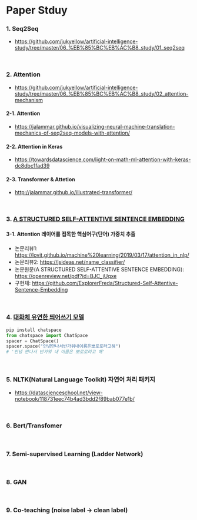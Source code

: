 # Paper Stduy

### 1. Seq2Seq
- https://github.com/jukyellow/artificial-intelligence-study/tree/master/06_%EB%85%BC%EB%AC%B8_study/01_seq2seq

<br>

### 2. Attention
- https://github.com/jukyellow/artificial-intelligence-study/tree/master/06_%EB%85%BC%EB%AC%B8_study/02_attention-mechanism

#### 2-1. Attention  
- https://jalammar.github.io/visualizing-neural-machine-translation-mechanics-of-seq2seq-models-with-attention/  
#### 2-2. Attention in Keras  
- https://towardsdatascience.com/light-on-math-ml-attention-with-keras-dc8dbc1fad39  
#### 2-3. Transformer & Attetion
- http://jalammar.github.io/illustrated-transformer/  


<br>

### 3. [A STRUCTURED SELF-ATTENTIVE SENTENCE EMBEDDING](https://github.com/jukyellow/artificial-intelligence-study/tree/master/06_%EB%85%BC%EB%AC%B8_study/03_STRUCTURED%20SELF-ATTENTIVE%20SENTENCE%20EMBEDDING)  

#### 3-1. Attention 레이어를 접목한 핵심어구(단어) 가중치 추출  
- 논문리뷰1: https://lovit.github.io/machine%20learning/2019/03/17/attention_in_nlp/    
- 논문리뷰2: https://jsideas.net/name_classifier/  
- 논문원문(A STRUCTURED SELF-ATTENTIVE SENTENCE EMBEDDING): https://openreview.net/pdf?id=BJC_jUqxe  
- 구현체: https://github.com/ExplorerFreda/Structured-Self-Attentive-Sentence-Embedding  


<br>

### 4. [대화체 유연한 띄어쓰기 모델](https://github.com/jukyellow/artificial-intelligence-study/blob/master/06_%EB%85%BC%EB%AC%B8_study/2_%EB%8C%80%ED%99%94%EC%B2%B4%20%EC%9C%A0%EC%97%B0%ED%95%9C%20%EB%9D%84%EC%96%B4%EC%93%B0%EA%B8%B0%20%EB%AA%A8%EB%8D%B8.md)
```python
pip install chatspace
from chatspace import ChatSpace
spacer = ChatSpace()
spacer.space("안녕만나서반가워내이름은뽀로로라고해")
# '안녕 만나서 반가워 내 이름은 뽀로로라고 해'
```

<br>

### 5. NLTK(Natural Language Toolkit) 자연어 처리 패키지  
- https://datascienceschool.net/view-notebook/118731eec74b4ad3bdd2f89bab077e1b/  

<br>

### 6. Bert/Transfomer

<br>

### 7. Semi-supervised Learning (Ladder Network)

<br>

### 8. GAN
<br>

### 9. Co-teaching (noise label -> clean label)  

